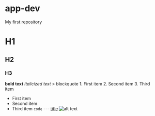 # app-dev
My first repository
# H1
## H2
### H3
**bold text**
	*italicized text*
	> blockquote
	1. First item
2. Second item
3. Third item
- First item
- Second item
- Third item
	`code`
		---
		[title](https://www.example.com)
			![alt text](image.jpg)
